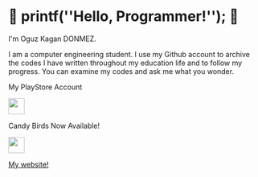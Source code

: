 # :space_invader: printf(''Hello, Programmer!''); :space_invader:

I'm Oguz Kagan DONMEZ.

I am a computer engineering student. I use my Github account to archive the codes I have written throughout my education life and to follow my progress. You can examine my codes and ask me what you wonder.

My PlayStore Account

[<img alt="" width="32" height="32" img src="https://i1.wp.com/9to5google.com/wp-content/uploads/sites/4/2022/07/current-google-play-icon.jpg" />](https://play.google.com/store/apps/dev?id=7530952113254800524) 

Candy Birds Now Available!

[<img alt="" width="32" height="32" img src="https://play-lh.googleusercontent.com/4lTqUnHH1IG3y9g6MdgrVteqWK5U_MELyQdMeMS7fYMPD1t4dsldhsJ-Qp9XnB-31BVZ=w240-h480-rw" />](https://play.google.com/store/apps/details?id=com.UniversalGameStudios.CandyBirdsHalloweenSpecial)


[My website!](https://okadonmez.github.io)
